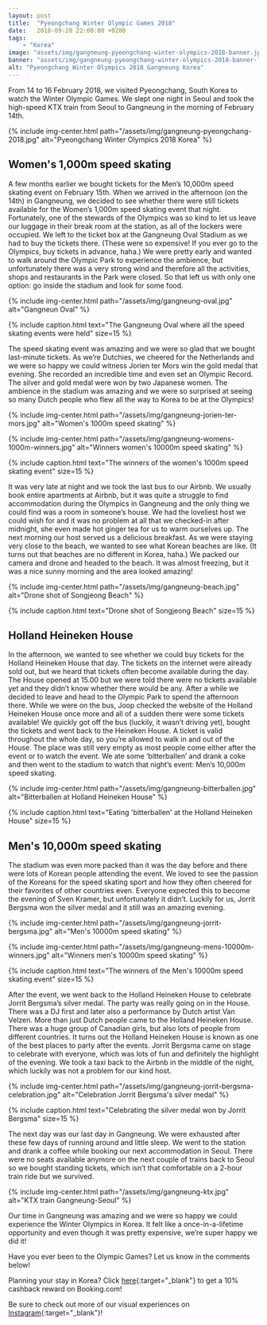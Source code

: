 ```yaml
---
layout: post
title:  "Pyeongchang Winter Olympic Games 2018"
date:   2018-09-20 22:00:00 +0200
tags:
    - "Korea"
image: "assets/img/gangneung-pyeongchang-winter-olympics-2018-banner.jpg"
banner: "assets/img/gangneung-pyeongchang-winter-olympics-2018-banner-large.jpg"
alt: "Pyeongchang Winter Olympics 2018 Gangneung Korea"
---
```


From 14 to 16 February 2018, we visited Pyeongchang, South Korea to watch the Winter Olympic Games. We slept one night in Seoul and took the high-speed KTX train from Seoul to Gangneung in the morning of February 14th. 

{% include img-center.html path="/assets/img/gangneung-pyeongchang-2018.jpg" alt="Pyeongchang Winter Olympics 2018 Korea" %}

## Women's 1,000m speed skating

A few months earlier we bought tickets for the Men’s 10,000m speed skating event on February 15th. When we arrived in the afternoon (on the 14th) in Gangneung, we decided to see whether there were still tickets available for the Women’s 1,000m speed skating event that night. Fortunately, one of the stewards of the Olympics was so kind to let us leave our luggage in their break room at the station, as all of the lockers were occupied. We left to the ticket box at the Gangneung Oval Stadium as we had to buy the tickets there. (These were so expensive! If you ever go to the Olympics, buy tickets in advance, haha.) We were pretty early and wanted to walk around the Olympic Park to experience the ambience, but unfortunately there was a very strong wind and therefore all the activities, shops and restaurants in the Park were closed. So that left us with only one option: go inside the stadium and look for some food. 

{% include img-center.html path="/assets/img/gangneung-oval.jpg" alt="Gangneun Oval" %}

{% include caption.html text="The Gangneung Oval where all the speed skating events were held" size=15 %}

The speed skating event was amazing and we were so glad that we bought last-minute tickets. As we’re Dutchies, we cheered for the Netherlands and we were so happy we could witness Jorien ter Mors win the gold medal that evening. She recorded an incredible time and even set an Olympic Record. The silver and gold medal were won by two Japanese women. The ambience in the stadium was amazing and we were so surprised at seeing so many Dutch people who flew all the way to Korea to be at the Olympics!

{% include img-center.html path="/assets/img/gangneung-jorien-ter-mors.jpg" alt="Women's 1000m speed skating" %}

{% include img-center.html path="/assets/img/gangneung-womens-1000m-winners.jpg" alt="Winners women's 10000m speed skating" %}

{% include caption.html text="The winners of the women's 1000m speed skating event" size=15 %}

It was very late at night and we took the last bus to our Airbnb. We usually book entire apartments at Airbnb, but it was quite a struggle to find accommodation during the Olympics in Gangneung and the only thing we could find was a room in someone’s house. We had the loveliest host we could wish for and it was no problem at all that we checked-in after midnight, she even made hot ginger tea for us to warm ourselves up. The next morning our host served us a delicious breakfast. As we were staying very close to the beach, we wanted to see what Korean beaches are like. (It turns out that beaches are no different in Korea, haha.) We packed our camera and drone and headed to the beach. It was almost freezing, but it was a nice sunny morning and the area looked amazing! 

{% include img-center.html path="/assets/img/gangneung-beach.jpg" alt="Drone shot of Songjeong Beach" %}

{% include caption.html text="Drone shot of Songjeong Beach" size=15 %}

## Holland Heineken House

In the afternoon, we wanted to see whether we could buy tickets for the Holland Heineken House that day. The tickets on the internet were already sold out, but we heard that tickets often become available during the day. The House opened at 15.00 but we were told there were no tickets available yet and they didn’t know whether there would be any. After a while we decided to leave and head to the Olympic Park to spend the afternoon there. While we were on the bus, Joop checked the website of the Holland Heineken House once more and all of a sudden there were some tickets available! We quickly got off the bus (luckily, it wasn’t driving yet), bought the tickets and went back to the Heineken House. A ticket is valid throughout the whole day, so you’re allowed to walk in and out of the House. The place was still very empty as most people come either after the event or to watch the event. We ate some ‘bitterballen’ and drank a coke and then went to the stadium to watch that night’s event: Men’s 10,000m speed skating. 

{% include img-center.html path="/assets/img/gangneung-bitterballen.jpg" alt="Bitterballen at Holland Heineken House" %}

{% include caption.html text="Eating 'bitterballen' at the Holland Heineken House" size=15 %}

## Men's 10,000m speed skating

The stadium was even more packed than it was the day before and there were lots of Korean people attending the event. We loved to see the passion of the Koreans for the speed skating sport and how they often cheered for their favorites of other countries even. Everyone expected this to become the evening of Sven Kramer, but unfortunately it didn’t. Luckily for us, Jorrit Bergsma won the silver medal and it still was an amazing evening. 

{% include img-center.html path="/assets/img/gangneung-jorrit-bergsma.jpg" alt="Men's 10000m speed skating" %}

{% include img-center.html path="/assets/img/gangneung-mens-10000m-winners.jpg" alt="Winners men's 10000m speed skating" %}

{% include caption.html text="The winners of the Men's 10000m speed skating event" size=15 %}

After the event, we went back to the Holland Heineken House to celebrate Jorrit Bergsma’s silver medal. The party was really going on in the House. There was a DJ first and later also a performance by Dutch artist Van Velzen. More than just Dutch people came to the Holland Heineken House. There was a huge group of Canadian girls, but also lots of people from different countries. It turns out the Holland Heineken House is known as one of the best places to party after the events. Jorrit Bergsma came on stage to celebrate with everyone, which was lots of fun and definitely the highlight of the evening. We took a taxi back to the Airbnb in the middle of the night, which luckily was not a problem for our kind host. 

{% include img-center.html path="/assets/img/gangneung-jorrit-bergsma-celebration.jpg" alt="Celebration Jorrit Bergsma's silver medal" %}

{% include caption.html text="Celebrating the silver medal won by Jorrit Bergsma" size=15 %}

The next day was our last day in Gangneung. We were exhausted after these few days of running around and little sleep. We went to the station and drank a coffee while booking our next accommodation in Seoul. There were no seats available anymore on the next couple of trains back to Seoul so we bought standing tickets, which isn’t that comfortable on a 2-hour train ride but we survived. 

{% include img-center.html path="/assets/img/gangneung-ktx.jpg" alt="KTX train Gangneung-Seoul" %}

Our time in Gangneung was amazing and we were so happy we could experience the Winter Olympics in Korea. It felt like a once-in-a-lifetime opportunity and even though it was pretty expensive, we’re super happy we did it!  

Have you ever been to the Olympic Games? Let us know in the comments below!

Planning your stay in Korea? Click [here][booking.com]{:target="_blank"} to get a 10% cashback reward on Booking.com! 

Be sure to check out more of our visual experiences on [Instagram][instagram]{:target="_blank"}!

[instagram]: https://instagram.com/kipamojo 
[booking.com]: https://www.booking.com/s/11_6/joop9916 

